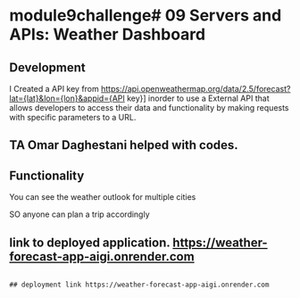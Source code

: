 # module9challenge# 09 Servers and APIs: Weather Dashboard

## Development

  I Created a API key from https://api.openweathermap.org/data/2.5/forecast?lat={lat}&lon={lon}&appid={API key}] inorder to use a External API that allows developers to access their data and functionality by making requests with specific parameters to a URL. 

## TA Omar Daghestani helped with codes.

## Functionality
You can see the weather outlook for multiple cities

SO anyone can plan a trip accordingly

## link to deployed application. https://weather-forecast-app-aigi.onrender.com
```

## deployment link https://weather-forecast-app-aigi.onrender.com
